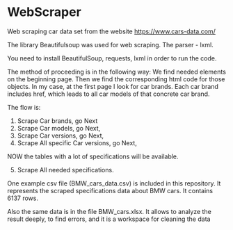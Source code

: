 # WebScraper
Web scraping car data set from the website https://www.cars-data.com/


The library Beautifulsoup was used for web scraping. The parser - lxml.

You need to install BeautifulSoup, requests, lxml in order to run the code.

The method of proceeding is in the following way:
We find needed elements on the beginning page. Then we find the corresponding html code for those objects. In my case, at the first page
I look for car brands. Each car brand includes href, which leads to all car models of that concrete car brand.

The flow is:
1. Scrape Car brands, go Next
2. Scrape Car models, go Next,
3. Scrape Car versions, go Next,
4. Scrape All specific Car versions, go Next,

NOW the tables with a lot of specifications will be available.

5. Scrape All needed specifications.

One example csv file (BMW_cars_data.csv) is included in this repository. It represents the scraped specifications data about BMW cars. It contains 6137 rows.

Also the same data is in the file BMW_cars.xlsx. It allows to analyze the result deeply, to find errors, and it is a workspace for cleaning the data
